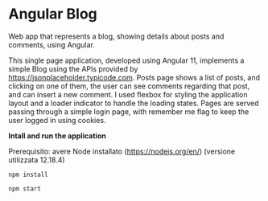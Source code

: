 # Angular Blog

Web app that represents a blog, showing details about posts and comments, using Angular.

This single page application, developed using Angular 11, implements a simple Blog using the APIs provided by https://jsonplaceholder.typicode.com.
Posts page shows a list of posts, and clicking on one of them, the user can see comments regarding that post, and can insert a new comment.
I used flexbox for styling the application layout and a loader indicator to handle the loading states.
Pages are served passing through a simple login page, with remember me flag to keep the user logged in using cookies.


**Intall and run the application**

Prerequisito: avere Node installato (https://nodejs.org/en/) (versione utilizzata 12.18.4)
```
npm install
```

```
npm start
```

